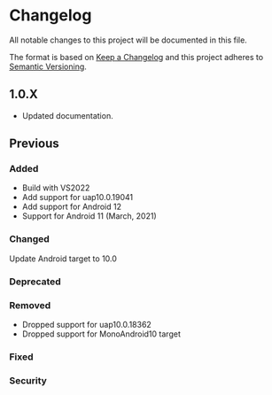 # Changelog
All notable changes to this project will be documented in this file.

The format is based on [Keep a Changelog](http://keepachangelog.com/en/1.0.0/)
and this project adheres to [Semantic Versioning](http://semver.org/spec/v2.0.0.html).

## 1.0.X

- Updated documentation.

## Previous
### Added
* Build with VS2022
* Add support for uap10.0.19041
* Add support for Android 12
* Support for Android 11 (March, 2021)

### Changed

Update Android target to 10.0

### Deprecated

### Removed
* Dropped support for uap10.0.18362
* Dropped support for MonoAndroid10 target

### Fixed

### Security
